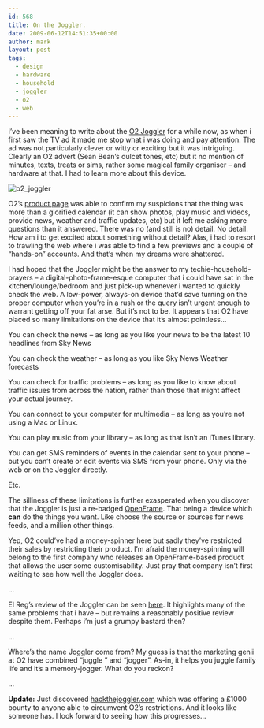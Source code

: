 ```yaml
---
id: 568
title: On the Joggler.
date: 2009-06-12T14:51:35+00:00
author: mark
layout: post
tags:
  - design
  - hardware
  - household
  - joggler
  - o2
  - web
---
```

I&#8217;ve been meaning to write about the [O2 Joggler](http://yourfamily.o2.co.uk/o2familyjoggler) for a while now, as when i first saw the TV ad it made me stop what i was doing and pay attention. The ad was not particularly clever or witty or exciting but it was intriguing. Clearly an O2 advert (Sean Bean&#8217;s dulcet tones, etc) but it no mention of minutes, texts, treats or sims, rather some magical family organiser &#8211; and hardware at that. I had to learn more about this device.

<img class="aligncenter size-full wp-image-569" title="o2_joggler" src="/images/fromwp/2009/06/o2_joggler.jpg" alt="o2_joggler" width="468" height="344" srcset="/images/fromwp/2009/06/o2_joggler.jpg 468w, /images/fromwp/2009/06/o2_joggler-300x220.jpg 300w" sizes="(max-width: 468px) 100vw, 468px" />

O2&#8217;s [product page](http://yourfamily.o2.co.uk/o2familyjoggler) was able to confirm my suspicions that the thing was more than a glorified calendar (it can show photos, play music and videos, provide news, weather and traffic updates, etc) but it left me asking more questions than it answered. There was no (and still is no) detail. No detail. How am i to get excited about something without detail? Alas, i had to resort to trawling the web where i was able to find a few previews and a couple of &#8220;hands-on&#8221; accounts. And that&#8217;s when my dreams were shattered.

I had hoped that the Joggler might be the answer to my techie-household-prayers &#8211; a digital-photo-frame-esque computer that i could have sat in the kitchen/lounge/bedroom and just pick-up whenever i wanted to quickly check the web. A low-power, always-on device that&#8217;d save turning on the proper computer when you&#8217;re in a rush or the query isn&#8217;t urgent enough to warrant getting off your fat arse. But it&#8217;s not to be. It appears that O2 have placed so many limitations on the device that it&#8217;s almost pointless&#8230;

You can check the news &#8211; as long as you like your news to be the latest 10 headlines from Sky News

You can check the weather &#8211; as long as you like Sky News Weather forecasts

You can check for traffic problems &#8211; as long as you like to know about traffic issues from across the nation, rather than those that might affect your actual journey.

You can connect to your computer for multimedia &#8211; as long as you&#8217;re not using a Mac or Linux.

You can play music from your library &#8211; as long as that isn&#8217;t an iTunes library.

You can get SMS reminders of events in the calendar sent to your phone &#8211; but you can&#8217;t create or edit events via SMS from your phone. Only via the web or on the Joggler directly.

Etc.

The silliness of these limitations is further exasperated when you discover that the Joggler is just a re-badged [OpenFrame](http://www.openpeak.com/OpenFrame.php). That being a device which **can** do the things you want. Like choose the source or sources for news feeds, and a million other things.

Yep, O2 could&#8217;ve had a money-spinner here but sadly they&#8217;ve restricted their sales by restricting their product. I&#8217;m afraid the money-spinning will belong to the first company who releases an OpenFrame-based product that allows the user some customisability. Just pray that company isn&#8217;t first waiting to see how well the Joggler does.

<span style="color: #c0c0c0;">&#8230;</span>

El Reg&#8217;s review of the Joggler can be seen [here](http://www.reghardware.co.uk/2009/06/11/review_media_player_o2_joggler/). It highlights many of the same problems that i have &#8211; but remains a reasonably positive review despite them. Perhaps i&#8217;m just a grumpy bastard then?

<span style="color: #c0c0c0;">&#8230;</span>

Where&#8217;s the name Joggler come from? My guess is that the marketing genii at O2 have combined &#8220;juggle &#8221; and &#8220;jogger&#8221;. As-in, it helps you juggle family life and it&#8217;s a memory-jogger. What do you reckon?

&#8230;

**Update:** Just discovered [hackthejoggler.com](http://www.hackthejoggler.com/) which was offering a £1000 bounty to anyone able to circumvent O2&#8217;s restrictions. And it looks like someone has. I look forward to seeing how this progresses&#8230;